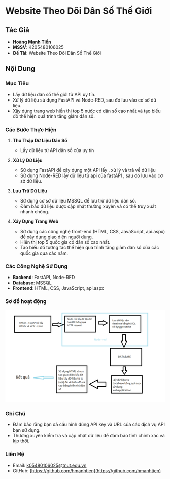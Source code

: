# Website Theo Dõi Dân Số Thế Giới

## Tác Giả
- **Hoàng Mạnh Tiến**
- **MSSV**: K205480106025
- **Đề Tài**: Website Theo Dõi Dân Số Thế Giới

## Nội Dung
### Mục Tiêu
- Lấy dữ liệu dân số thế giới từ API uy tín.
- Xử lý dữ liệu sử dụng FastAPI và Node-RED, sau đó lưu vào cơ sở dữ liệu.
- Xây dựng trang web hiển thị top 5 nước có dân số cao nhất và tạo biểu đồ thể hiện quá trình tăng giảm dân số.

### Các Bước Thực Hiện
1. **Thu Thập Dữ Liệu Dân Số**
    - Lấy dữ liệu từ API dân số của uy tín

2. **Xử Lý Dữ Liệu**
    - Sử dụng FastAPI để xây dựng một API lấy , xử lý và trả về dữ liệu
    - Sử dụng Node-RED lấy dữ liệu từ  api của fastAPI , sau đó lưu vào cơ sở dữ liệu.

3. **Lưu Trữ Dữ Liệu**
    - Sử dụng cơ sở dữ liệu MSSQL để lưu trữ dữ liệu dân số.
    - Đảm bảo dữ liệu được cập nhật thường xuyên và có thể truy xuất nhanh chóng.

4. **Xây Dựng Trang Web**
    - Sử dụng các công nghệ front-end (HTML, CSS, JavaScript, api.aspx) để xây dựng giao diện người dùng.
    - Hiển thị top 5 quốc gia có dân số cao nhất.
    - Tạo biểu đồ tương tác thể hiện quá trình tăng giảm dân số của các quốc gia qua các năm.


### Các Công Nghệ Sử Dụng
- **Backend**: FastAPI, Node-RED
- **Database**: MSSQL
- **Frontend**: HTML, CSS, JavaScript, api.aspx

### Sơ đồ hoạt động
![Tên thay thế](https://github.com/HManhTien/DansoTG/blob/master/DansoTG/sodo/sodohoatdong.png)
### Ghi Chú
- Đảm bảo rằng bạn đã cấu hình đúng API key và URL của các dịch vụ API bạn sử dụng.
- Thường xuyên kiểm tra và cập nhật dữ liệu để đảm bảo tính chính xác và kịp thời.

### Liên Hệ
- Email: k05480106025@tnut.edu.vn
- GitHub: [https://github.com/hmanhtien](https://github.com/hmanhtien)
